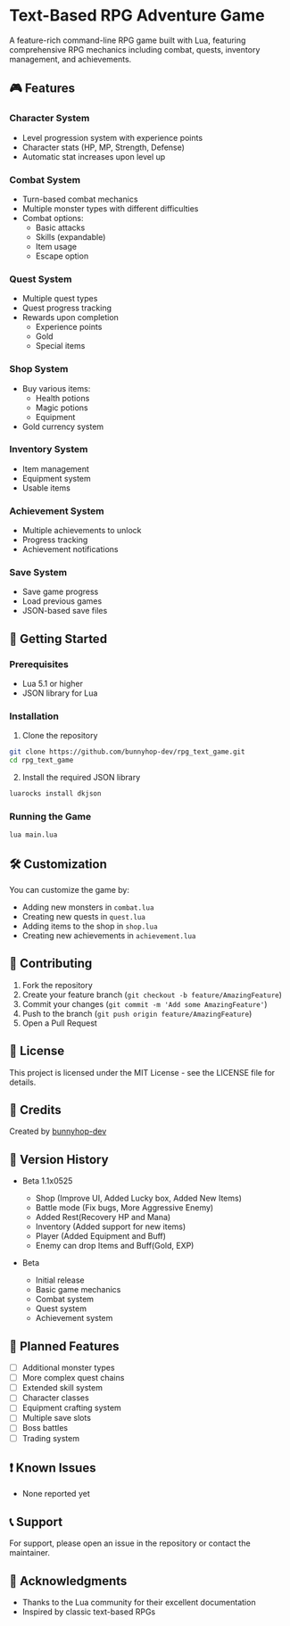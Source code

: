 # Text-Based RPG Adventure Game

A feature-rich command-line RPG game built with Lua, featuring comprehensive RPG mechanics including combat, quests, inventory management, and achievements.

## 🎮 Features

### Character System
- Level progression system with experience points
- Character stats (HP, MP, Strength, Defense)
- Automatic stat increases upon level up

### Combat System
- Turn-based combat mechanics
- Multiple monster types with different difficulties
- Combat options:
  - Basic attacks
  - Skills (expandable)
  - Item usage
  - Escape option

### Quest System
- Multiple quest types
- Quest progress tracking
- Rewards upon completion
  - Experience points
  - Gold
  - Special items

### Shop System
- Buy various items:
  - Health potions
  - Magic potions
  - Equipment
- Gold currency system

### Inventory System
- Item management
- Equipment system
- Usable items

### Achievement System
- Multiple achievements to unlock
- Progress tracking
- Achievement notifications

### Save System
- Save game progress
- Load previous games
- JSON-based save files

## 🚀 Getting Started

### Prerequisites
- Lua 5.1 or higher
- JSON library for Lua

### Installation
1. Clone the repository
```bash
git clone https://github.com/bunnyhop-dev/rpg_text_game.git
cd rpg_text_game
```

2. Install the required JSON library
```bash
luarocks install dkjson
```

### Running the Game
```bash
lua main.lua
```

## 🛠️ Customization
You can customize the game by:
- Adding new monsters in `combat.lua`
- Creating new quests in `quest.lua`
- Adding items to the shop in `shop.lua`
- Creating new achievements in `achievement.lua`

## 🤝 Contributing
1. Fork the repository
2. Create your feature branch (`git checkout -b feature/AmazingFeature`)
3. Commit your changes (`git commit -m 'Add some AmazingFeature'`)
4. Push to the branch (`git push origin feature/AmazingFeature`)
5. Open a Pull Request

## 📝 License
This project is licensed under the MIT License - see the LICENSE file for details.

## 📖 Credits
Created by [bunnyhop-dev](https://github.com/bunnyhop-dev)

## 🔄 Version History
- Beta 1.1x0525
  - Shop (Improve UI, Added Lucky box, Added New Items)
  - Battle mode (Fix bugs, More Aggressive Enemy)
  - Added Rest(Recovery HP and Mana)
  - Inventory (Added support for new items)
  - Player (Added Equipment and Buff)
  - Enemy can drop Items and Buff(Gold, EXP)

- Beta
  - Initial release
  - Basic game mechanics
  - Combat system
  - Quest system
  - Achievement system

## 🚧 Planned Features
- [ ] Additional monster types
- [ ] More complex quest chains
- [ ] Extended skill system
- [ ] Character classes
- [ ] Equipment crafting system
- [ ] Multiple save slots
- [ ] Boss battles
- [ ] Trading system

## ❗ Known Issues
- None reported yet

## 📞 Support
For support, please open an issue in the repository or contact the maintainer.

## 🌟 Acknowledgments
- Thanks to the Lua community for their excellent documentation
- Inspired by classic text-based RPGs
